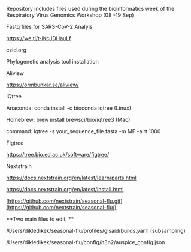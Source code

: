 Repository includes files used during the bioinformatics week of the Respiratory Virus Genomics Workshop (08 -19 Sep)

Fastq files for SARS-CoV-2 Analyis

https://we.tl/t-iKcJDHauLf 

czid.org

Phylogenetic analysis tool installation

Aliview 

https://ormbunkar.se/aliview/

IQtree

Anaconda: conda install -c bioconda iqtree (Linux)

Homebrew: brew install brewsci/bio/iqtree3 (Mac)

command: iqtree -s your_sequence_file.fasta -m MF -alrt 1000

Figtree

https://tree.bio.ed.ac.uk/software/figtree/

Nextstrain

https://docs.nextstrain.org/en/latest/learn/parts.html

https://docs.nextstrain.org/en/latest/install.html

[https://github.com/nextstrain/seasonal-flu.git](https://github.com/nextstrain/seasonal-flu/)

**Two main files to edit, 
**

/Users/dikledikek/seasonal-flu/profiles/gisaid/builds.yaml (subsampling)

/Users/dikledikek/seasonal-flu/config/h3n2/auspice_config.json


